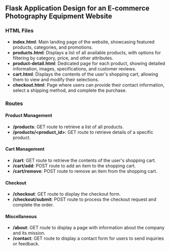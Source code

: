 ## Flask Application Design for an E-commerce Photography Equipment Website

### HTML Files

- **index.html**: Main landing page of the website, showcasing featured products, categories, and promotions.
- **products.html**: Displays a list of all available products, with options for filtering by category, price, and other attributes.
- **product-detail.html**: Dedicated page for each product, showing detailed information, images, specifications, and customer reviews.
- **cart.html**: Displays the contents of the user's shopping cart, allowing them to view and modify their selections.
- **checkout.html**: Page where users can provide their contact information, select a shipping method, and complete the purchase.

### Routes

#### Product Management
- **/products**: GET route to retrieve a list of all products.
- **/products/<product_id>**: GET route to retrieve details of a specific product.

#### Cart Management
- **/cart**: GET route to retrieve the contents of the user's shopping cart.
- **/cart/add**: POST route to add an item to the shopping cart.
- **/cart/remove**: POST route to remove an item from the shopping cart.

#### Checkout
- **/checkout**: GET route to display the checkout form.
- **/checkout/submit**: POST route to process the checkout request and complete the order.

#### Miscellaneous
- **/about**: GET route to display a page with information about the company and its mission.
- **/contact**: GET route to display a contact form for users to send inquiries or feedback.